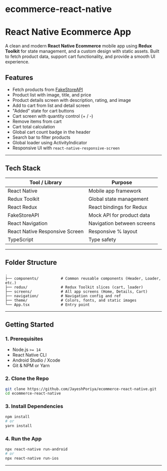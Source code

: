 # ecommerce-react-native
# React Native Ecommerce App

A clean and modern **React Native Ecommerce** mobile app using **Redux Toolkit** for state management, and a custom design with static assets. Built to fetch product data, support cart functionality, and provide a smooth UI experience.


##  Features

-  Fetch products from [FakeStoreAPI](https://fakestoreapi.com/)
-  Product list with image, title, and price
-  Product details screen with description, rating, and image
-  Add to cart from list and detail screen
-  "Added" state for cart buttons
-  Cart screen with quantity control (+ / -)
-  Remove items from cart
-  Cart total calculation
-  Global cart count badge in the header
-  Search bar to filter products
-  Global loader using ActivityIndicator
-  Responsive UI with `react-native-responsive-screen`

---

##  Tech Stack

| Tool / Library            | Purpose                                |
|--------------------------|----------------------------------------|
| React Native             | Mobile app framework                   |
| Redux Toolkit            | Global state management                |
| React Redux              | React bindings for Redux               |
| FakeStoreAPI             | Mock API for product data              |
| React Navigation         | Navigation between screens             |
| React Native Responsive Screen | Responsive % layout               |
| TypeScript               | Type safety                            |

---

##  Folder Structure

```
.
├── components/          # Common reusable components (Header, Loader, etc.)
├── redux/               # Redux Toolkit slices (cart, loader)
├── screens/             # All app screens (Home, Details, Cart)
├── navigation/          # Navigation config and ref
├── theme/               # Colors, fonts, and static images
└── App.tsx              # Entry point
```

---

##  Getting Started

### 1. Prerequisites

- Node.js `>= 14`
- React Native CLI
- Android Studio / Xcode
- Git & NPM or Yarn

### 2. Clone the Repo

```bash
git clone https://github.com/JayeshPoriya/ecommerce-react-native.git
cd ecommerce-react-native
```

### 3. Install Dependencies

```bash
npm install
# or
yarn install
```

### 4. Run the App

```bash
npx react-native run-android
# or
npx react-native run-ios
```

---




